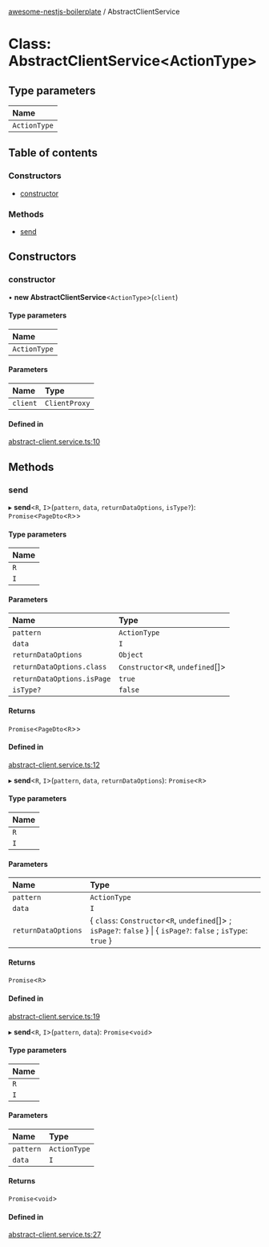 [awesome-nestjs-boilerplate](../README.md) / AbstractClientService

# Class: AbstractClientService<ActionType\>

## Type parameters

| Name |
| :------ |
| `ActionType` |

## Table of contents

### Constructors

- [constructor](AbstractClientService.md#constructor)

### Methods

- [send](AbstractClientService.md#send)

## Constructors

### constructor

• **new AbstractClientService**<`ActionType`\>(`client`)

#### Type parameters

| Name |
| :------ |
| `ActionType` |

#### Parameters

| Name | Type |
| :------ | :------ |
| `client` | `ClientProxy` |

#### Defined in

[abstract-client.service.ts:10](https://github.com/klub-deepak/poc_doc_generation_3/blob/afd7f83/src/common/abstract-client.service.ts#L10)

## Methods

### send

▸ **send**<`R`, `I`\>(`pattern`, `data`, `returnDataOptions`, `isType?`): `Promise`<`PageDto`<`R`\>\>

#### Type parameters

| Name |
| :------ |
| `R` |
| `I` |

#### Parameters

| Name | Type |
| :------ | :------ |
| `pattern` | `ActionType` |
| `data` | `I` |
| `returnDataOptions` | `Object` |
| `returnDataOptions.class` | `Constructor`<`R`, `undefined`[]\> |
| `returnDataOptions.isPage` | ``true`` |
| `isType?` | ``false`` |

#### Returns

`Promise`<`PageDto`<`R`\>\>

#### Defined in

[abstract-client.service.ts:12](https://github.com/klub-deepak/poc_doc_generation_3/blob/afd7f83/src/common/abstract-client.service.ts#L12)

▸ **send**<`R`, `I`\>(`pattern`, `data`, `returnDataOptions`): `Promise`<`R`\>

#### Type parameters

| Name |
| :------ |
| `R` |
| `I` |

#### Parameters

| Name | Type |
| :------ | :------ |
| `pattern` | `ActionType` |
| `data` | `I` |
| `returnDataOptions` | { `class`: `Constructor`<`R`, `undefined`[]\> ; `isPage?`: ``false``  } \| { `isPage?`: ``false`` ; `isType`: ``true``  } |

#### Returns

`Promise`<`R`\>

#### Defined in

[abstract-client.service.ts:19](https://github.com/klub-deepak/poc_doc_generation_3/blob/afd7f83/src/common/abstract-client.service.ts#L19)

▸ **send**<`R`, `I`\>(`pattern`, `data`): `Promise`<`void`\>

#### Type parameters

| Name |
| :------ |
| `R` |
| `I` |

#### Parameters

| Name | Type |
| :------ | :------ |
| `pattern` | `ActionType` |
| `data` | `I` |

#### Returns

`Promise`<`void`\>

#### Defined in

[abstract-client.service.ts:27](https://github.com/klub-deepak/poc_doc_generation_3/blob/afd7f83/src/common/abstract-client.service.ts#L27)
